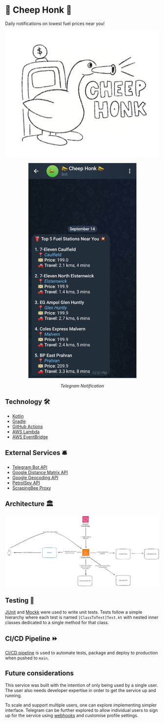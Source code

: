 # 📣 Cheep Honk 📣

Daily notifications on lowest fuel prices near you!

![honkhonk.png](docs%2Fhonkhonk.png)

<div align="center">
<img width="353" alt="image" src="./docs/notification.jpg">
<p align = "center">
<i>Telegram Notification</i>
</p>
</div>


## Technology 🛠️

- [Kotlin](https://kotlinlang.org/)
- [Gradle](https://gradle.org/)
- [GitHub Actions](https://github.com/features/actions)
- [AWS Lambda](https://aws.amazon.com/lambda/features/)
- [AWS EventBridge](https://aws.amazon.com/eventbridge/features/)

## External Services 🛎️
- [Telegram Bot API](https://core.telegram.org/bots/api)
- [Google Distance Matrix API](https://developers.google.com/maps/documentation/distance-matrix/overview)
- [Google Geocoding API](https://developers.google.com/maps/documentation/geocoding/overview)
- [PetrolSpy API](https://petrolspy.com.au/)
- [ScrapingBee Proxy](https://www.scrapingbee.com/)

## Architecture 🏛️
![architecture](./docs/architecture.svg)

## Testing 🧪
[JUnit](https://junit.org/junit5/) and [Mockk](https://mockk.io/) were used to write unit tests. Tests follow a simple hierarchy where each test is named `[ClassToTest]Test.kt` with nested inner classes dedicated to a single method for that class.

## CI/CD Pipeline ⏩
[CI/CD pipeline](https://github.com/nixonsu/petrol-price-notifier/actions/workflows/pipeline.yaml) is used to automate tests, package and deploy to production when pushed to `main`.

## Future considerations
This service was built with the intention of only being used by a single user. The user also needs developer expertise in order to get the service up and running. 

To scale and support multiple users, one can explore implementing simpler interface. Telegram can be further explored to allow individual users to sign up for the service using [webhooks](https://core.telegram.org/bots/webhooks) and customise profile settings.
